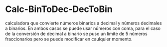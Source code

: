 # Calc-BinToDec-DecToBin
calculadora que convierte números binarios a decimal y números decimales a binarios. En ambos casos se puede usar números con coma, para el caso de la conversión de decimal a binario se puso un límite de 5 números fraccionarios pero se puede modificar en caulquier momento.
